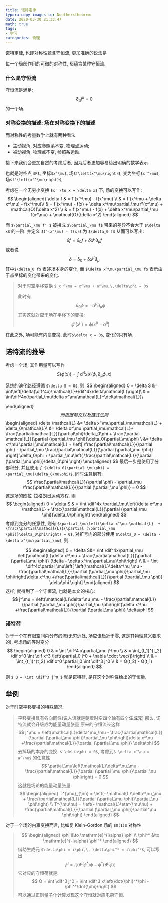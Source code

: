 ```yaml
---
title: 诺特定律
typora-copy-images-to: Noetherstheorem
date: 2020-03-30 21:33:47
math: true
tags:
- 学习
categories: 物理
---
```


诺特定律, 也即对称性蕴含守恒流, 更加准确的说法是

每一个局部作用的可微的对称性, 都蕴含某种守恒流.

### 什么是守恒流

守恒流是满足:
$$
\partial_\mu j^\mu = 0
$$
的一个场. 
### 对称变换的描述: 场在对称变换下的描述

而对称性的考量数学上就有两种看法

- 主动视角, 对应参照系不变, 物理点运动;
- 被动视角, 物理点不变, 参照系运动.

接下来我们会更加自然的考虑后者, 因为后者更加容易给出明确的数学表示. 

也就是时空点 `$P$`, 坐标`$x^\mu$`, 场`$f\left(x^\mu\right)$`, 变为坐标`$x'^\mu$`, 场`$f'\left(x'^\mu\right)$`, 

考虑在一个无穷小变换 `$x' \to x + \delta x$` 下, 场的变换可以写作:
$$
\begin{aligned}
	\delta f	& = f'(x'^\mu) - f(x^\mu)	\\
				& = f'(x^\mu + \delta x^\mu) - f(x^\mu)\\
				& = f'(x^\mu) - f(x) + \delta x^\mu\partial_\mu f'(x^\mu) + \mathcal{O}(\delta x^2)	\\
				& = f'(x^\mu) - f(x) + \delta x^\mu\partial_\mu f(x^\mu) + \mathcal{O}(\delta x^2)
\end{aligned}
$$

而 `$\partial_\mu f' $` 被换成 `$\partial_\mu f$` 带来的差异不会大于 `$\delta x$` 的一阶. 并定义 `$f'(x^\mu) - f(x)$` 为 `$\delta_0 f$` 从而可以写出:
$$
\delta f = \delta_0 f + \delta x^\mu\partial_\mu f
$$
或者说
$$
\delta = \delta_0 + \delta x^\mu\partial_\mu
$$
其中`$\delta_0 f$` 表述场本身的变化, 而 `$\delta x^\mu\partial_\mu f$` 表示由于点坐标的变化带来的变化. 

> 对于时空平移变换 `$ x'^\mu = x^\mu + a^\mu,\,\delta\phi = 0$`
> 
> 此时有
> $$
> \delta_0 \phi = - a^\mu\partial_\mu\phi
> $$
> 其实这就对应于场在平移下的变换: 
> $$
> \phi'(x^\mu) = \phi(x^\mu - a^\mu)
> $$

在此之外, 场可能有内禀变换, 此时`$\delta x = 0$`, 变化的只有场.
## 诺特流的推导

考虑一个场, 其作用量可以写作
$$
\newcommand{\dif}{\mathop{}\!\mathrm{d}}
S(\phi(x)) = \int \dif^4x \mathcal{L}(\phi, \partial_\mu\phi,x)
$$

系统的演化路径遵循 `$\delta S = 0$`, 则:
$$
\begin{aligned}
0 = \delta S &= \int\left[\delta(\dif^4x)\mathcal{L}+\dif^4x\delta\mathcal{L}\right]\\
& = \int\dif^4x(\partial_\mu\delta x^\mu\mathcal{L}+\delta\mathcal{L})\\

\end{aligned}
$$
而根据前文以及链式法则
$$
\begin{aligned}
\delta \mathcal{L} &= \delta x^\mu\partial_\mu\mathcal{L} + \delta_0\mathcal{L}\\
&= \delta x^\mu \partial_\mu\mathcal{L}+ \frac{\partial\mathcal{L}}{\partial\phi}\delta_0\phi + \frac{\partial \mathcal{L}}{\partial (\partial_\mu \phi)}\delta_0(\partial_\mu\phi) \\
&= \delta x^\mu \partial_\mu\mathcal{L} + \left[ \frac{\partial\mathcal{L}}{\partial \phi} - \partial_\mu \frac{\partial\mathcal{L}}{\partial (\partial_\mu \phi)} \right] \delta_0\phi + \partial_\mu\left( \frac{\partial\mathcal{L}}{\partial (\partial_\mu \phi)}\delta_0\phi \right)
\end{aligned}
$$
最后一步是使用了分部积分, 并且使用了 `$\delta_0(\partial_\mu\phi) = \partial_\mu(\delta_0\mu\phi)$`. 同时注意到有: 
$$
\frac{\partial\mathcal{L}}{\partial \phi} - \partial_\mu \frac{\partial\mathcal{L}}{\partial (\partial_\mu \phi)} = 0
$$
这是场的欧拉-拉格朗日运动方程. 则
$$
\begin{aligned}
0 = \delta S & = \int \dif^4x \partial_\mu\left(\delta x^\mu \mathcal{L}  + \frac{\partial\mathcal{L}}{\partial (\partial_\mu \phi)}\delta_0\phi\right)
\end{aligned}
$$
考虑到变分的任意性, 则有 `$\partial_\mu\left(\delta x^\mu \mathcal{L}  + \frac{\partial\mathcal{L}}{\partial (\partial_\mu \phi)}\delta_0\phi\right) = 0$`, 对扩号内的部分使用 `$\delta_0 = \delta - \delta x^\mu\partial_\mu$`, 则:

$$
\begin{aligned}
0 = \delta S&= \int \dif^4x\partial_\mu \left[\mathcal{L}\delta x^\mu + \frac{\partial\mathcal{L}}{\partial (\partial_\mu \phi)} (\delta - \delta x^\nu\partial_\nu)\phi\right] \\
& = \int \dif^4x\partial_\mu\left[ \left(\mathcal{L}\delta^\nu_\mu - \frac{\partial\mathcal{L}}{\partial (\partial_\mu \phi)}\partial_\nu \phi\right)\delta x^\nu +\frac{\partial\mathcal{L}}{\partial (\partial_\mu \phi)} \delta\phi \right]
\end{aligned}
$$
这样, 就得到了一个守恒流, 也就是本文的核心: 
$$
j^\mu = \left(\mathcal{L}\delta^\nu_\mu - \frac{\partial\mathcal{L}}{\partial (\partial_\mu \phi)}\partial_\nu \phi\right)\delta x^\nu +\frac{\partial\mathcal{L}}{\partial (\partial_\mu \phi)} \delta\phi
$$

### 诺特荷
对于一个在有限空间内分布的流(无穷远处, 场应该趋近于零, 这是其物理意义要求的), 考虑场的等时变分
$$
\begin{aligned}
0 	& = \int \dif^4 x\partial_\mu j^\mu		\\
	& = \int_{t_1}^{t_2} \dif x^0 \int \dif x^3 \left(\partial_0 j^0 + \nabla \cdot \vec{j}\right)		\\
	& =  \int_{t_1}^{t_2} \dif x^0 \partial_0 \int \dif^3 j^0		\\
 	& = Q(t_2) - Q(t_1) 
\end{aligned}
$$

则 `$ Q = \int \dif^3 j^0 $` 就是诺特荷, 是在这个对称性给出的守恒量.

## 举例

对于时空平移变换的特殊情况:

> 平移变换具有各向同性(说人话就是朝着时空四个轴有四个**生成元**)
> 那么, 诺特流就会升级成为能量动量张量
> 原来的守恒流长这样
> $$
> j^\mu = \left(\mathcal{L}\delta^\nu_\mu - \frac{\partial\mathcal{L}}{\partial (\partial_\mu \phi)}\partial_\nu \phi\right)\delta x^\nu +\frac{\partial\mathcal{L}}{\partial (\partial_\mu \phi)} \delta\phi
> $$
> 去掉场的本身的变换: `$ \delta\phi = 0$`, 考虑到`$ \delta x^\nu = a^\nu$` 的任意性
> $$
> \partial_\mu\left(\mathcal{L}\delta^\nu_\mu - \frac{\partial\mathcal{L}}{\partial (\partial_\mu \phi)}\partial_\nu \phi\right) = 0
> $$
> 这就是场论的能量动量张量: 
> $$
> \begin{aligned}
> T^{\mu}_{\nu} =  \left(- \mathcal{L}\delta^\nu_\mu + \frac{\partial\mathcal{L}}{\partial (\partial_\mu \phi)}\partial_\nu \phi\right) \\
> T^{\mu\nu} =  \left(- \mathcal{L}\eta^{\mu\nu} + \frac{\partial\mathcal{L}}{\partial (\partial_\mu \phi)}\partial^\nu \phi\right)
> \end{aligned}
> $$

对于一个场的内禀变换而言, 比如复 Klein-Gordon 场的 `$U(1)$` 对称性

> $$
> \begin{aligned}
> 	\phi	&\to \mathrm{e}^{i\alpha} \phi	\\
> 	\phi^*	&\to \mathrm{e}^{-i\alpha} \phi^*
> \end{aligned}
> $$
> 借助生成元 `$\delta\phi = i\phi,\, \delta\phi^* = i\phi^*$`, 可以写出
> $$
> j^\mu = i\left[ (\partial^\mu \phi^*)\phi - \phi^*(\partial^\mu \phi)\right]
> $$
> 它对应的守恒荷就是:
> $$
> Q = \int \dif^3 j^0 = i\int \dif^3 x\left(\dot{\phi}^*\phi - \phi^*\dot{\phi}\right)
> $$
> 可以通过正则量子化计算发现这个守恒就对应电荷守恒.
